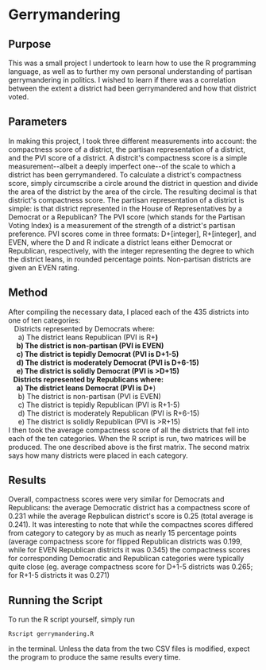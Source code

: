 
# Gerrymandering

## Purpose
This was a small project I undertook to learn how to use the R programming language, as well as to further my own personal understanding of partisan gerrymandering in politics.  I wished to learn if there was a correlation between the extent a district had been gerrymandered and how that district voted.

## Parameters
In making this project, I took three different measurements into account: the compactness score of a district, the partisan representation of a district, and the PVI score of a district.  A distrcit's compactness score is a simple measurement--albeit a deeply imperfect one--of the scale to which a district has been gerrymandered.  To calculate a district's compactness score, simply circumscribe a circle around the district in question and divide the area of the district by the area of the circle.  The resulting decimal is that district's compactness score.  The partisan representation of a district is simple: is that district represented in the House of Representatives by a Democrat or a Republican?  The PVI score (which stands for the Partisan Voting Index) is a measurement of the strength of a district's partisan preference.  PVI scores come in three formats: D+[integer], R+[integer], and EVEN, where the D and R indicate a district leans either Democrat or Republican, respectively, with the integer representing the degree to which the district leans, in rounded percentage points.  Non-partisan districts are given an EVEN rating.

## Method
After compiling the necessary data, I placed each of the 435 districts into one of ten categories:<br />
&nbsp;&nbsp;&nbsp;Districts represented by Democrats where:<br />
&nbsp;&nbsp;&nbsp;&nbsp;&nbsp;a) The district leans Republican (PVI is R+__)<br />
&nbsp;&nbsp;&nbsp;&nbsp;&nbsp;b) The district is non-partisan (PVI is EVEN)<br />
&nbsp;&nbsp;&nbsp;&nbsp;&nbsp;c) The district is tepidly Democrat (PVI is D+1-5)<br />
&nbsp;&nbsp;&nbsp;&nbsp;&nbsp;d) The district is moderately Democrat (PVI is D+6-15)<br />
&nbsp;&nbsp;&nbsp;&nbsp;&nbsp;e) The district is solidly Democrat (PVI is >D+15)<br />
&nbsp;&nbsp;&nbsp;Districts represented by Republicans where:<br />
&nbsp;&nbsp;&nbsp;&nbsp;&nbsp;a) The district leans Democrat (PVI is D+__)<br />
&nbsp;&nbsp;&nbsp;&nbsp;&nbsp;b) The district is non-partisan (PVI is EVEN)<br />
&nbsp;&nbsp;&nbsp;&nbsp;&nbsp;c) The district is tepidly Republican (PVI is R+1-5)<br />
&nbsp;&nbsp;&nbsp;&nbsp;&nbsp;d) The district is moderately Republican (PVI is R+6-15)<br />
&nbsp;&nbsp;&nbsp;&nbsp;&nbsp;e) The district is solidly Republican (PVI is >R+15)<br />
I then took the average compactness score of all the districts that fell into each of the ten categories.  When the R script is run, two matrices will be produced.  The one described above is the first matrix.  The second matrix says how many districts were placed in each category.

## Results
Overall, compactness scores were very similar for Democrats and Republicans: the average Democratic district has a compactness score of 0.231 while the average Repbulican district's score is 0.25 (total average is 0.241).  It was interesting to note that while the compactnes scores differed from category to category by as much as nearly 15 percentage points (average compactness score for flipped Republican districts was 0.199, while for EVEN Republican districts it was 0.345) the compactness scores for corresponding Democratic and Republican categories were typically quite close (eg. average compactness score for D+1-5 districts was 0.265; for R+1-5 districts it was 0.271)

## Running the Script
To run the R script yourself, simply run
```
Rscript gerrymandering.R
```
in the terminal.  Unless the data from the two CSV files is modified, expect the program to produce the same results every time.


